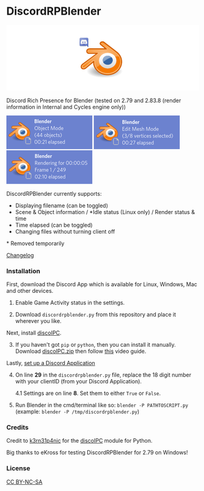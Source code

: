 # DiscordRPBlender

![Logo](https://raw.githubusercontent.com/An0n3m0us/DiscordRPBlender/master/images/DiscordRPBlender.png)

Discord Rich Presence for Blender (tested on 2.79 and 2.83.8 (render information in Internal and Cycles engine only))

![Img1](https://raw.githubusercontent.com/An0n3m0us/DiscordRPBlender/master/images/ImgDefault.png)
![Img2](https://raw.githubusercontent.com/An0n3m0us/DiscordRPBlender/master/images/ImgEditing.png)
![Img3](https://raw.githubusercontent.com/An0n3m0us/DiscordRPBlender/master/images/ImgRendering.png)

DiscordRPBlender currently supports:
- Displaying filename (can be toggled)
- Scene & Object information / \*Idle status (Linux only) / Render status & time
- Time elapsed (can be toggled)
- Changing files without turning client off

\* Removed temporarily

[Changelog](https://github.com/An0n3m0us/DiscordRPBlender/wiki/Changelog)

### Installation

First, download the Discord App which is available for Linux, Windows, Mac and other devices.

1. Enable Game Activity status in the settings.

2. Download `discordrpblender.py` from this repository and place it wherever you like.

Next, install [discoIPC](https://github.com/k3rn31p4nic/discoIPC).

3. If you haven't got `pip` or `python`, then you can install it manually. Download [discoIPC.zip](https://github.com/An0n3m0us/DiscordRPBlender/raw/master/other/discoIPC.zip) then follow [this](https://raw.githubusercontent.com/An0n3m0us/DiscordRPBlender/master/other/discoIPC-manual-installation.mp4) video guide.

Lastly, [set up a Discord Application](https://github.com/An0n3m0us/DiscordRPBlender/wiki/Creating-a-Discord-Application)

4. On line **29** in the `discordrpblender.py` file, replace the 18 digit number with your clientID (from your Discord Application).

	4.1 Settings are on line **8**. Set them to either `True` or `False`.

5. Run Blender in the cmd/terminal like so: `blender -P PATHTOSCRIPT.py` (example: `blender -P /tmp/discordrpblender.py`)

### Credits

Credit to [k3rn31p4nic](https://github.com/k3rn31p4nic/) for the [discoIPC](https://github.com/k3rn31p4nic/discoIPC) module for Python.

Big thanks to eKross for testing DiscordRPBlender for 2.79 on Windows!

### License
[CC BY-NC-SA](https://creativecommons.org/licenses/by-nc-sa/4.0/)

